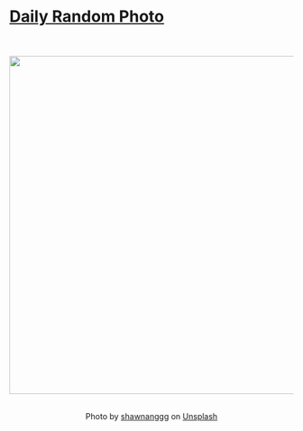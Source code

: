 # [Daily Random Photo](https://www.dailyrandomphoto.com/)

<div align="center">
  <br>
  <br>
  <a href="https://www.dailyrandomphoto.com/p/2023/2023-09-23/"><img src="https://images.unsplash.com/photo-1692735809175-eb40c87ede63?crop=entropy&cs=tinysrgb&fit=max&fm=jpg&ixid=M3w3NzUwOHwwfDF8cmFuZG9tfHx8fHx8fHx8MTY5NTQyODgwOXw&ixlib=rb-4.0.3&q=80&w=1080" width="600px"></a>
  <br>
  <br>
  <p class="has-text-grey">Photo by <a href="https://unsplash.com/@shawnanggg?utm_source=Daily%20Random%20Photo&amp;utm_medium=referral" target="_blank" rel="noopener noreferrer">shawnanggg</a> on <a href="https://unsplash.com/photos/a-lighthouse-on-top-of-a-hill-near-the-ocean--OOe1FpourY?utm_source=Daily%20Random%20Photo&amp;utm_medium=referral" target="_blank" rel="noopener noreferrer">Unsplash</a></p>
</div>
